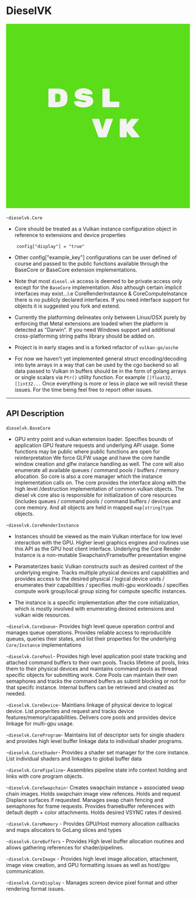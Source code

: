 # DieselVK

![diselvk logo](logo/dslvk.jpg?raw=true "dieslvk")

-`dieselvk.Core`

- Core should be treated as a Vulkan instance configuration object in reference to extensions and device properties

```config := make(map[string]string, 10)
	config["display"] = "true"
```

- Other config["example_key"] configurations can be user defined of course and passed to the public functions available through the BaseCore or BaseCore extension implementations.

- Note that most `diesel.vk` access is deemed to be private access only except for the `BaseCore` implementation. Also although certain implicit interfaces may exist...i.e CoreRenderInstasnce & CoreComputeInstance there is no publicly declared interfaces. If you need interface support for objects it is suggested you fork and extend.

- Currently the platforming delineates only between Linux/OSX purely by enforcing that Metal extensions are loaded when the platform is detected as "Darwin". If you need Windows support and additional cross-platforming string paths library should be added on.

- Project is in early stages and is a forked refactor of `vulkan-go/asche`

- For now we haven't yet implemented general struct encoding/decoding into byte arrays in a way that can be used by the cgo backend so all data passed to Vulkan in buffers should be in the form of golang arrays or single scalars via `Ptr()` utility function. For example `[]float32, []int32...` Once everything is more or less in place we will revisit these issues. For the time being feel free to report other issues.

---------------------

## API Description

`dieselvk.BaseCore`

- GPU entry point and vulkan extension loader. Specifies bounds of application GPU feature requests and underlying API usage. Some  functions may be public where public functions are open for reinterpretation We force GLFW usage and have the core handle window creation and glfw instance handling as well. The core will also enumerate all available queues / command pools / buffers / memory allocation. So core is also a core manager which the instance implementation calls on. The core provides the interface along with the high level /destruction implementation of common vulkan objects. The diesel vk core also is responsible for initialization of core resources (includes queues / command pools / command buffers / devices and core memory. And all objects are held in mapped `map[string]type` objects.

-`dieselvk.CoreRenderInstance`

  - Instances should be viewed as the main Vulkan interface for low level interaction with the GPU. Higher level graphics engines and routines
  use this API as the GPU host client interface. Underlying the Core Render Instance is a non-mutable Swapchain/Framebuffer presentation engine

  -  Paramaterizes basic Vulkan constructs such as desired context of the underlying engine. Tracks multiple physical devices and capabilities and provides access to the desired physical / logical device units / enumerates their capabilities / specifies multi-gpu workloads / specifies compute work group/local group sizing for compute specific instances.

  - The instance is a specific implementation after the core initialization, which is mostly involved with enumerating desired extensions and vulkan wide resources.


-`dieselvk.CoreQueue`- Provides high level queue operation control and manages queue operations. Provides reliable access to reproducible queues, queries their states, and list their properties for the underlying `Core/Instance` implementations

-`dieselvk.CorePool`- Provides high level application pool state tracking and attached command buffers to their own pools. Tracks lifetime of pools, links them to their physical devices and maintains command pools as thread specific objects for submitting work. Core Pools can maintain their own semaphores and tracks the command buffers as submit blocking or not for that specifc instance. Internal buffers can be retrieved and created as needed.

-`dieselvk.CoreDevice`- Maintians linkage of physical device to logical device. List properites and request and tracks device features/memory/capabilities. Delivers core pools and provides device linkage for multi-gpu usage.

-`dieselvk.CoreProgram`- Maintains list of descriptor sets for single shaders and provides high level buffer linkage data to individual shader programs.

-`dieselvk.CoreShader`- Provides a shader set manager for the core instance. List individual shaders and linkages to global buffer data

-`dieselvk.CorePipeline`- Assembles pipeline state info context holding and links with core program objects.

-`dieselvk.CoreSwapchain`- Creates swapchain instance + associated swap chain images. Holds swapchain image view refences. Holds and request Displace surfaces if requested. Manages swap chain fencing and semaphores for frame requests. Provides framebuffer references with default depth + color attachments. Holds desired VSYNC rates if desired.

-`dieselvk.CoreMemory` - Provides GPU/Host memory allocation callbacks and maps allocators to GoLang slices and types

-`dieselvk.CoreBuffers` - Provides High level buffer allocation routines and allows gathering references for shader/pipelines.

-`dieselvk.CoreImage` - Provides high level image allocation, attachment, image view creation, and GPU formatting issues as well as host/gpu 
communication.

-`dieselvk.CoreDisplay` - Manages screen device pixel format and other rendering format issues.
